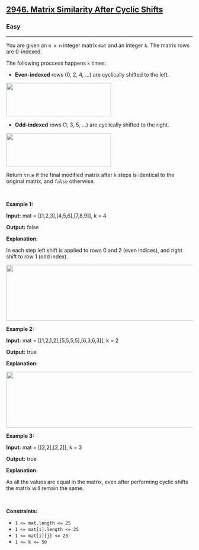 <h2><a href="https://leetcode.com/problems/matrix-similarity-after-cyclic-shifts">2946. Matrix Similarity After Cyclic Shifts</a></h2><h3>Easy</h3><hr><p>You are given an <code>m x n</code> integer matrix <code>mat</code> and an integer <code>k</code>. The matrix rows are 0-indexed.</p>

<p>The following proccess happens <code>k</code> times:</p>

<ul>
	<li><strong>Even-indexed</strong> rows (0, 2, 4, ...) are cyclically shifted to the left.</li>
</ul>

<p><img src="https://assets.leetcode.com/uploads/2024/05/19/lshift.jpg" style="width: 283px; height: 90px;" /></p>

<ul>
	<li><strong>Odd-indexed</strong> rows (1, 3, 5, ...) are cyclically shifted to the right.</li>
</ul>

<p><img src="https://assets.leetcode.com/uploads/2024/05/19/rshift-stlone.jpg" style="width: 283px; height: 90px;" /></p>

<p>Return <code>true</code> if the final modified matrix after <code>k</code> steps is identical to the original matrix, and <code>false</code> otherwise.</p>

<p>&nbsp;</p>
<p><strong class="example">Example 1:</strong></p>

<div class="example-block">
<p><strong>Input:</strong> <span class="example-io">mat = [[1,2,3],[4,5,6],[7,8,9]], k = 4</span></p>

<p><strong>Output:</strong> <span class="example-io">false</span></p>

<p><strong>Explanation:</strong></p>

<p>In each step left shift is applied to rows 0 and 2 (even indices), and right shift to row 1 (odd index).</p>

<p><img src="https://assets.leetcode.com/uploads/2024/05/19/t1-2.jpg" style="width: 857px; height: 150px;" /></p>
</div>

<p><strong class="example">Example 2:</strong></p>

<div class="example-block">
<p><strong>Input:</strong> <span class="example-io">mat = [[1,2,1,2],[5,5,5,5],[6,3,6,3]], k = 2</span></p>

<p><strong>Output:</strong> <span class="example-io">true</span></p>

<p><strong>Explanation:</strong></p>

<p><img src="https://assets.leetcode.com/uploads/2024/05/19/t1-3.jpg" style="width: 632px; height: 150px;" /></p>
</div>

<p><strong class="example">Example 3:</strong></p>

<div class="example-block">
<p><strong>Input:</strong> <span class="example-io">mat = [[2,2],[2,2]], k = 3</span></p>

<p><strong>Output:</strong> <span class="example-io">true</span></p>

<p><strong>Explanation:</strong></p>

<p>As all the values are equal in the matrix, even after performing cyclic shifts the matrix will remain the same.</p>
</div>

<p>&nbsp;</p>
<p><strong>Constraints:</strong></p>

<ul>
	<li><code>1 &lt;= mat.length &lt;= 25</code></li>
	<li><code>1 &lt;= mat[i].length &lt;= 25</code></li>
	<li><code>1 &lt;= mat[i][j] &lt;= 25</code></li>
	<li><code>1 &lt;= k &lt;= 50</code></li>
</ul>
